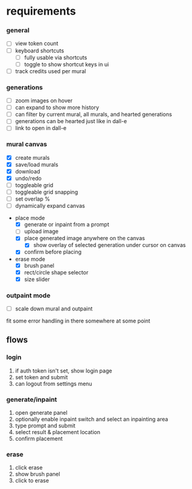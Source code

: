 # requirements

### general

- [ ] view token count
- [ ] keyboard shortcuts
  - [ ] fully usable via shortcuts
  - [ ] toggle to show shortcut keys in ui
- [ ] track credits used per mural

### generations

- [ ] zoom images on hover
- [ ] can expand to show more history
- [ ] can filter by current mural, all murals, and hearted generations
- [ ] generations can be hearted just like in dall-e
- [ ] link to open in dall-e

### mural canvas

- [x] create murals
- [x] save/load murals
- [x] download
- [x] undo/redo
- [ ] toggleable grid
- [ ] toggleable grid snapping
- [ ] set overlap %
- [ ] dynamically expand canvas
- place mode
  - [x] generate or inpaint from a prompt
  - [ ] upload image
  - [x] place generated image anywhere on the canvas
    - [x] show overlay of selected generation under cursor on canvas
  - [x] confirm before placing
- erase mode
  - [x] brush panel
  - [x] rect/circle shape selector
  - [x] size slider

### outpaint mode

- [ ] scale down mural and outpaint

fit some error handling in there somewhere at some point

## flows

### login

1. if auth token isn't set, show login page
2. set token and submit
3. can logout from settings menu

### generate/inpaint

1. open generate panel
2. optionally enable inpaint switch and select an inpainting area
3. type prompt and submit
4. select result & placement location
5. confirm placement

### erase

1. click erase
2. show brush panel
3. click to erase

